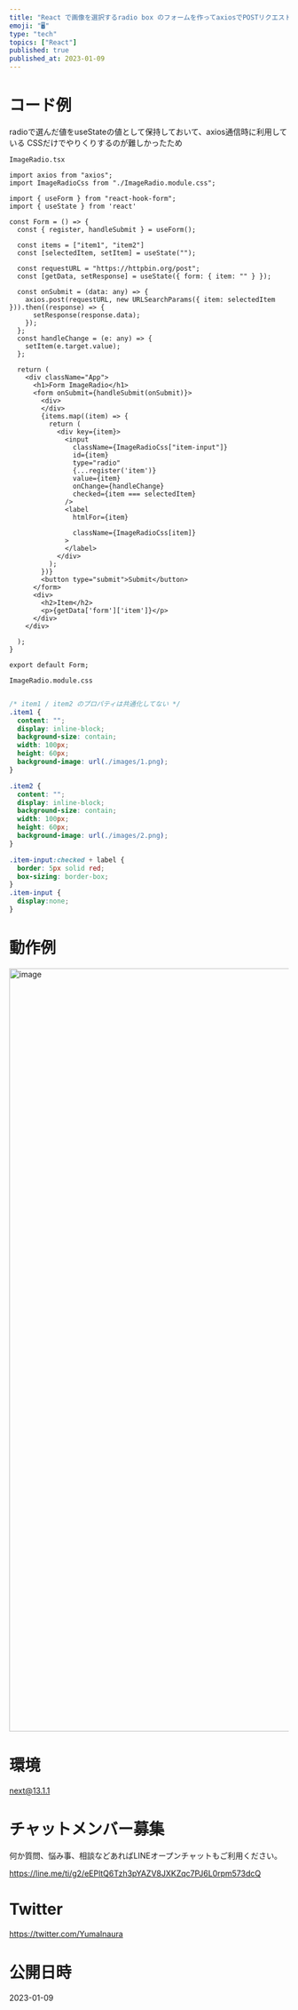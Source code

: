 ```yaml
---
title: "React で画像を選択するradio box のフォームを作ってaxiosでPOSTリクエストする"
emoji: "🖥"
type: "tech"
topics: ["React"]
published: true
published_at: 2023-01-09
---
```


# コード例

radioで選んだ値をuseStateの値として保持しておいて、axios通信時に利用している
CSSだけでやりくりするのが難しかったため

`ImageRadio.tsx`

```tsx
import axios from "axios";
import ImageRadioCss from "./ImageRadio.module.css";

import { useForm } from "react-hook-form";
import { useState } from 'react'

const Form = () => {
  const { register, handleSubmit } = useForm();

  const items = ["item1", "item2"]
  const [selectedItem, setItem] = useState("");

  const requestURL = "https://httpbin.org/post";
  const [getData, setResponse] = useState({ form: { item: "" } });

  const onSubmit = (data: any) => {
    axios.post(requestURL, new URLSearchParams({ item: selectedItem })).then((response) => {
      setResponse(response.data);
    });
  };
  const handleChange = (e: any) => {
    setItem(e.target.value);
  };

  return (
    <div className="App">
      <h1>Form ImageRadio</h1>
      <form onSubmit={handleSubmit(onSubmit)}>
        <div>
        </div>
        {items.map((item) => {
          return (
            <div key={item}>
              <input
                className={ImageRadioCss["item-input"]}
                id={item}
                type="radio"
                {...register('item')}
                value={item}
                onChange={handleChange}
                checked={item === selectedItem}
              />
              <label
                htmlFor={item}

                className={ImageRadioCss[item]}
              >
              </label>
            </div>
          );
        })}
        <button type="submit">Submit</button>
      </form>
      <div>
        <h2>Item</h2>
        <p>{getData['form']['item']}</p>
      </div>
    </div>

  );
}

export default Form;
```


`ImageRadio.module.css`

```css

/* item1 / item2 のプロパティは共通化してない */
.item1 {
  content: "";
  display: inline-block;
  background-size: contain;
  width: 100px;
  height: 60px;
  background-image: url(./images/1.png);
}

.item2 {
  content: "";
  display: inline-block;
  background-size: contain;
  width: 100px;
  height: 60px;
  background-image: url(./images/2.png);
}

.item-input:checked + label {
  border: 5px solid red;
  box-sizing: border-box;
}
.item-input {
  display:none;
}

```


# 動作例


<img width="1374" alt="image" src="https://user-images.githubusercontent.com/13635059/211257325-b88c6fc0-83c4-4473-813f-0cc9122ab45d.png">


# 環境

next@13.1.1

# チャットメンバー募集


何か質問、悩み事、相談などあればLINEオープンチャットもご利用ください。

https://line.me/ti/g2/eEPltQ6Tzh3pYAZV8JXKZqc7PJ6L0rpm573dcQ


# Twitter

https://twitter.com/YumaInaura


# 公開日時

2023-01-09
